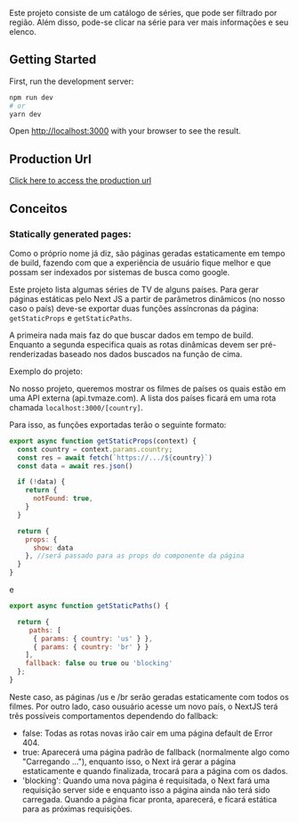 Este projeto consiste de um catálogo de séries, que pode ser filtrado por região. Além disso, pode-se clicar na série para ver mais informações e seu elenco.

## Getting Started

First, run the development server:

```bash
npm run dev
# or
yarn dev
```

Open [http://localhost:3000](http://localhost:3000) with your browser to see the result.

## Production Url


[Click here to access the production url](https://tvshow-pro-static.vercel.app)

## Conceitos

### Statically generated pages:

Como o próprio nome já diz, são páginas geradas estaticamente em tempo de build, fazendo com que a experiência de usuário fique melhor e que possam ser indexados por sistemas de busca como google.

Este projeto lista algumas séries de TV de alguns países. Para gerar páginas estáticas pelo Next JS a partir de parâmetros dinâmicos (no nosso caso o país) deve-se exportar duas funções assíncronas da página: `getStaticProps` e `getStaticPaths`.

A primeira nada mais faz do que buscar dados em tempo de build. Enquanto a segunda especifica quais as rotas dinâmicas devem ser pré-renderizadas baseado nos dados buscados na função de cima.

Exemplo do projeto:

No nosso projeto, queremos mostrar os filmes de países os quais estão em uma API externa (api.tvmaze.com). A lista dos países ficará em uma rota chamada `localhost:3000/[country]`. 

Para isso, as funções exportadas terão o seguinte formato:

```javascript
export async function getStaticProps(context) {
  const country = context.params.country;
  const res = await fetch(`https://.../${country}`)
  const data = await res.json()

  if (!data) {
    return {
      notFound: true,
    }
  }

  return {
    props: {
      show: data
    }, //será passado para as props do componente da página
  }
}
```
e

```javascript
export async function getStaticPaths() {

  return {
     paths: [
      { params: { country: 'us' } },
      { params: { country: 'br' } }
    ],
    fallback: false ou true ou 'blocking'
  };
}
```
Neste caso, as páginas /us e /br serão geradas estaticamente com todos os filmes. Por outro lado, caso ousuário acesse um novo país, o NextJS terá três possíveis comportamentos dependendo do fallback:

- false: Todas as rotas novas irão cair em uma página default de Error 404.
- true: Aparecerá uma página padrão de fallback (normalmente algo como "Carregando ..."), enquanto isso, o Next irá gerar a página estaticamente e quando finalizada, trocará para a página com os dados.
- 'blocking': Quando uma nova página é requisitada, o Next fará uma requisição server side e enquanto isso a página ainda não terá sido carregada. Quando a página ficar pronta, aparecerá, e ficará estática para as próximas requisições. 
